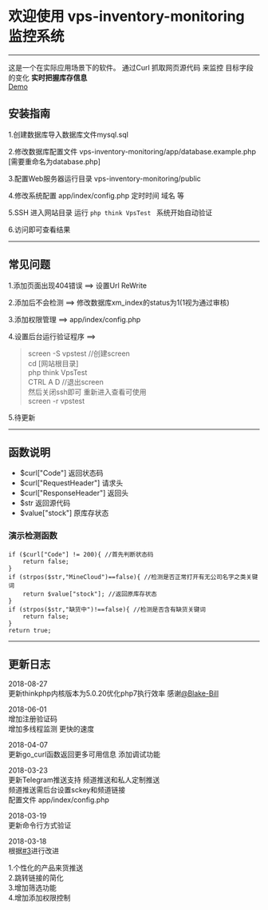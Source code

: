 # 欢迎使用 vps-inventory-monitoring 监控系统

------

这是一个在实际应用场景下的软件。
通过Curl 抓取网页源代码 来监控 目标字段的变化 **实时把握库存信息**   
[Demo](http://vps.hcaiyue.top)

## 安装指南

1.创建数据库导入数据库文件mysql.sql 

2.修改数据库配置文件 vps-inventory-monitoring/app/database.example.php [需要重命名为database.php]

3.配置Web服务器运行目录 vps-inventory-monitoring/public  

4.修改系统配置 app/index/config.php 定时时间 域名 等  

5.SSH 进入网站目录 运行 `php think VpsTest ` 系统开始自动验证

6.访问即可查看结果

-----

## 常见问题

1.添加页面出现404错误  ==> 设置Url ReWrite  

2.添加后不会检测       ==> 修改数据库xm_index的status为1(1视为通过审核)  

3.添加权限管理         ==> app/index/config.php    

4.设置后台运行验证程序  ==>
>screen -S vpstest  //创建screen  
cd [网站根目录]  
php think VpsTest  
CTRL A D //退出screen  
然后关闭ssh即可
重新进入查看可使用  
screen -r vpstest

5.待更新

----
## 函数说明
 - $curl["Code"] 返回状态码  
 - $curl["RequestHeader"] 请求头  
 - $curl["ResponseHeader"] 返回头  
 - $str 返回源代码
 - $value["stock"] 原库存状态
### 演示检测函数
```
if ($curl["Code"] != 200){ //首先判断状态码
    return false;
}
if (strpos($str,"MineCloud")==false){ //检测是否正常打开有无公司名字之类关键词
    return $value["stock"]; //返回原库存状态
}
if (strpos($str,"缺货中")!==false){ //检测是否含有缺货关键词
    return false;
}
return true;
```
---
## 更新日志
2018-08-27  
更新thinkphp内核版本为5.0.20优化php7执行效率 感谢[@Blake-Bill](https://github.com/Blake-Bill)  

2018-06-01  
增加注册验证码  
增加多线程监测 更快的速度  

2018-04-07  
更新go_curl函数返回更多可用信息
添加调试功能

2018-03-23   
更新Telegram推送支持 频道推送和私人定制推送  
频道推送需后台设置sckey和频道链接  
配置文件 app/index/config.php    

2018-03-19  
更新命令行方式验证

2018-03-18  
根据[#3](https://github.com/546669204/vps-inventory-monitoring/issues/3)进行改进

1.个性化的产品来货推送  
2.跳转链接的简化  
3.增加筛选功能  
4.增加添加权限控制
